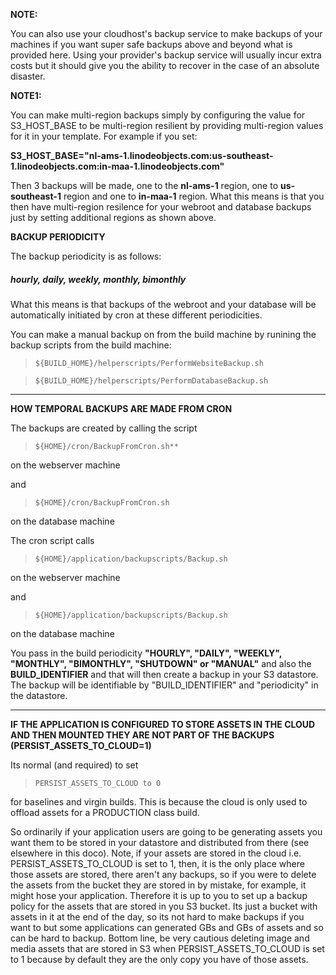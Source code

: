 **NOTE:** 

You can also use your cloudhost's backup service to make backups of your machines if you want super safe backups above and beyond what is provided here. Using your provider's backup service will usually incur extra costs but it should give you the ability to recover in the case of an absolute disaster. 

**NOTE1:**  

You can make multi-region backups simply by configuring the value for S3_HOST_BASE to be multi-region resilient by providing multi-region values for it in your template. For example if you set:  

**S3_HOST_BASE="nl-ams-1.linodeobjects.com:us-southeast-1.linodeobjects.com:in-maa-1.linodeobjects.com"**  

Then 3 backups will be made, one to the **nl-ams-1** region, one to **us-southeast-1** region and one to **in-maa-1** region. What this means is that you then have multi-region resilence for your webroot and database backups just by setting additional regions as shown above.

**BACKUP PERIODICITY** 

The backup periodicity is as follows:

##### hourly, daily, weekly, monthly, bimonthly 

What this means is that backups of the webroot and your database will be automatically initiated by cron at these different periodicities.

You can make a manual backup on from the build machine by runining the backup scripts from the build machine: 

>     ${BUILD_HOME}/helperscripts/PerformWebsiteBackup.sh 

>     ${BUILD_HOME}/helperscripts/PerformDatabaseBackup.sh  
 

---------------------------------------------------------------------------------------------------------

**HOW TEMPORAL BACKUPS ARE MADE FROM CRON**

The backups are created by calling the script

>     ${HOME}/cron/BackupFromCron.sh**

on the webserver machine  

and  

>     ${HOME}/cron/BackupFromCron.sh

on the database machine 

The cron script calls

>     ${HOME}/application/backupscripts/Backup.sh

on the webserver machine  

and  

>     ${HOME}/application/backupscripts/Backup.sh

on the database machine  

You pass in the build periodicity **"HOURLY", "DAILY", "WEEKLY", "MONTHLY", "BIMONTHLY", "SHUTDOWN" or "MANUAL"** and also the **BUILD_IDENTIFIER** and that will then create a backup in your S3 datastore. The backup will be identifiable by "BUILD_IDENTIFIER" and "periodicity" in the datastore.   

-------------------------------------------------------------------------------------------------------------

**IF THE APPLICATION IS CONFIGURED TO STORE ASSETS IN THE CLOUD AND THEN MOUNTED THEY ARE NOT PART OF THE BACKUPS (PERSIST_ASSETS_TO_CLOUD=1)**
	
Its normal (and required) to set 

>     PERSIST_ASSETS_TO_CLOUD to 0

for baselines and virgin builds. This is because the cloud is only used to offload assets for a PRODUCTION class build.  

So ordinarily if your application users are going to be generating assets you want them to be stored in your datastore and distributed from there (see elsewhere in this doco). Note, if your assets are stored in the cloud i.e. PERSIST_ASSETS_TO_CLOUD is set to 1, then, it is the only place where those assets are stored, there aren't any backups, so if you were to delete the assets from the bucket they are stored in by mistake, for example, it might hose your application. Therefore it is up to you to set up a backup policy for the assets that are stored in you S3 bucket. Its just a bucket with assets in it at the end of the day, so its not hard to make backups if you want to but some applications can generated GBs and GBs of assets and so can be hard to backup. Bottom line, be very cautious deleting image and media assets that are stored in S3 when PERSIST_ASSETS_TO_CLOUD is set to 1 because by default they are the only copy you have of those assets. 
